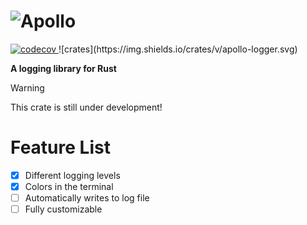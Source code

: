# ![Apollo](https://github.com/user-attachments/assets/1eae7e64-f975-45ae-b953-3dcb570c3b58)

<a href="https://codecov.io/github/thijnmens/apollo" > 
 <img src="https://codecov.io/github/thijnmens/apollo/graph/badge.svg?token=2ASUHDWY90" alt="codecov"/> 
</a>
![crates](https://img.shields.io/crates/v/apollo-logger.svg)


**A logging library for Rust**

> [!WARNING]
> This crate is still under development!

# Feature List
- [x] Different logging levels
- [x] Colors in the terminal
- [ ] Automatically writes to log file
- [ ] Fully customizable
